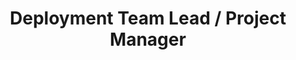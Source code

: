 ---
layout: default
title: Deployment Team Lead / Project Manager
company: Kraft Foods
location: Northfield, Illinois
tenure: August 2002 - March 2007
description: "Team leader for group responsible for the recoup/refresh/replacement of thousands of leased technology assets at Kraft Food's North American headquarters. "
order: 60
---